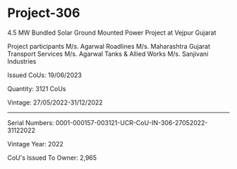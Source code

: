 # Project-306
4.5 MW Bundled Solar Ground Mounted Power Project at Vejpur Gujarat

Project participants 
M/s. Agarwal Roadlines
M/s. Maharashtra Gujarat Transport
Services
M/s. Agarwal Tanks & Allied Works
M/s. Sanjivani Industries

Issued CoUs: 19/06/2023

Quantity: 3121 CoUs

Vintage: 27/05/2022-31/12/2022
______________
Serial Numbers: 0001-000157-003121-UCR-CoU-IN-306-27052022-31122022

Vintage Year: 2022

CoU's Issued To Owner: 2,965

